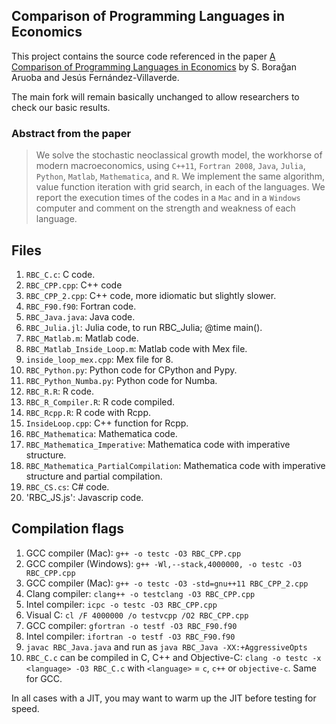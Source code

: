 ﻿## Comparison of Programming Languages in Economics

This project contains the source code referenced in the paper [A Comparison of
Programming Languages in Economics][1] by S. Borağan Aruoba and Jesús
Fernández-Villaverde.

The main fork will remain basically unchanged to allow researchers to check our
basic results.

### Abstract from the paper

> We solve the stochastic neoclassical growth model, the workhorse of modern
> macroeconomics, using `C++11`, `Fortran 2008`, `Java`, `Julia`, `Python`,
> `Matlab`, `Mathematica`, and `R`. We implement the same algorithm, value
> function iteration with grid search, in each of the languages. We report the
> execution times of the codes in a `Mac` and in a `Windows` computer and
> comment on the strength and weakness of each language.

## Files

1. `RBC_C.c`: C code. 
2. `RBC_CPP.cpp`: C++ code
3. `RBC_CPP_2.cpp`: C++ code, more idiomatic but slightly slower.
4. `RBC_F90.f90`: Fortran code.
5. `RBC_Java.java`: Java code.
6. `RBC_Julia.jl`: Julia code, to run RBC_Julia; @time main().
6. `RBC_Matlab.m`: Matlab code.
8. `RBC_Matlab_Inside_Loop.m`: Matlab code with Mex file.
9. `inside_loop_mex.cpp`: Mex file for 8.
10. `RBC_Python.py`: Python code for CPython and Pypy.
11. `RBC_Python_Numba.py`: Python code for Numba.
12. `RBC_R.R`: R code.
13. `RBC_R_Compiler.R`: R code compiled.
14. `RBC_Rcpp.R`: R code with Rcpp.
15. `InsideLoop.cpp`: C++ function for Rcpp.
16. `RBC_Mathematica`: Mathematica code.
17. `RBC_Mathematica_Imperative`: Mathematica code with imperative structure.
18. `RBC_Mathematica_PartialCompilation`: Mathematica code with imperative
    structure and partial compilation.
19. `RBC_CS.cs`: C# code.
20. 'RBC_JS.js': Javascrip code.

## Compilation flags

1. GCC compiler (Mac): `g++ -o testc -O3 RBC_CPP.cpp`
2. GCC compiler (Windows): `g++ -Wl,--stack,4000000, -o testc -O3 RBC_CPP.cpp`
3. GCC compiler (Mac): `g++ -o testc -O3 -std=gnu++11 RBC_CPP_2.cpp`
4. Clang compiler: `clang++ -o testclang -O3 RBC_CPP.cpp`
5. Intel compiler: `icpc -o testc -O3 RBC_CPP.cpp`
6. Visual C: `cl /F 4000000 /o testvcpp /O2 RBC_CPP.cpp`
7. GCC compiler: `gfortran -o testf -O3 RBC_F90.f90`
8. Intel compiler: `ifortran -o testf -O3 RBC_F90.f90`
9. `javac RBC_Java.java` and run as `java RBC_Java -XX:+AggressiveOpts`
10. `RBC_C.c` can be compiled in C, C++ and Objective-C: `clang -o testc -x <language> -O3 RBC_C.c` with `<language>` = `c`, `c++` or `objective-c`. Same for GCC.

In all cases with a JIT, you may want to warm up the JIT before testing for
speed.

[1]: http://economics.sas.upenn.edu/~jesusfv/comparison_languages.pdf
